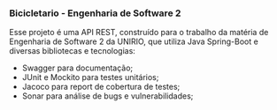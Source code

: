 ### Bicicletario - Engenharia de Software 2

Esse projeto é uma API REST, construído para o trabalho da matéria de Engenharia de Software 2 da UNIRIO, que utiliza Java Spring-Boot e diversas bibliotecas e tecnologias: 

- Swagger para documentação;
- JUnit e Mockito para testes unitários;
- Jacoco para report de cobertura de testes;
- Sonar para análise de bugs e vulnerabilidades;
